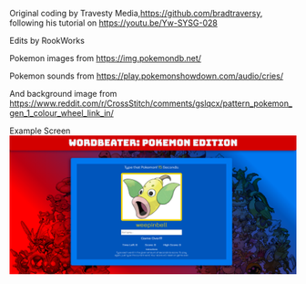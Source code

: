 Original coding by Travesty Media,https://github.com/bradtraversy, following his tutorial on https://youtu.be/Yw-SYSG-028

Edits by RookWorks

Pokemon images from https://img.pokemondb.net/

Pokemon sounds from https://play.pokemonshowdown.com/audio/cries/

And background image from https://www.reddit.com/r/CrossStitch/comments/gslqcx/pattern_pokemon_gen_1_colour_wheel_link_in/

Example Screen
<img src="Screenshot 2022-03-18 at 17-43-38 WordBeater.png"></img>